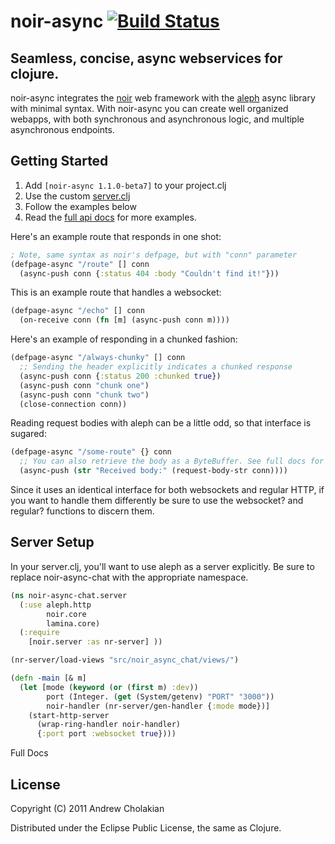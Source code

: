 # noir-async [![Build Status](https://secure.travis-ci.org/andrewvc/noir-async.png?branch=master)](http://travis-ci.org/andrewvc/noir-async)

## Seamless, concise, async webservices for clojure.

noir-async integrates the [noir](https://github.com/ibdknox/noir) web framework with the [aleph](https://github.com/ztellman/aleph) async library with minimal syntax. With noir-async you can create well organized webapps, with both synchronous and asynchronous logic, and multiple asynchronous endpoints.

##  Getting Started

1. Add `[noir-async 1.1.0-beta7]` to your project.clj
1. Use the custom [server.clj](#server-setup)
1. Follow the examples below
1. Read the [full api docs](http://andrewvc.github.com/noir-async/autodoc/) for more examples.

Here's an example route that responds in one shot:

```clojure
; Note, same syntax as noir's defpage, but with "conn" parameter
(defpage-async "/route" [] conn
  (async-push conn {:status 404 :body "Couldn't find it!"}))
```

This is an example route that handles a websocket:

```clojure
(defpage-async "/echo" [] conn
  (on-receive conn (fn [m] (async-push conn m))))
```

Here's an example of responding in a chunked fashion:

```clojure
(defpage-async "/always-chunky" [] conn
  ;; Sending the header explicitly indicates a chunked response
  (async-push conn {:status 200 :chunked true})
  (async-push conn "chunk one")
  (async-push conn "chunk two")
  (close-connection conn))
```

Reading request bodies with aleph can be a little odd, so that interface is sugared:

```clojure
(defpage-async "/some-route" {} conn
  ;; You can also retrieve the body as a ByteBuffer. See full docs for details
  (async-push (str "Received body:" (request-body-str conn))))
```

Since it uses an identical interface for both websockets
and regular HTTP, if you want to handle them differently be
sure to use the websocket? and regular? functions to discern them.

## Server Setup

In your server.clj, you'll want to use aleph as a server explicitly.
Be sure to replace noir-async-chat with the appropriate namespace.

```clojure
(ns noir-async-chat.server
  (:use aleph.http
        noir.core
        lamina.core)
  (:require
    [noir.server :as nr-server] ))

(nr-server/load-views "src/noir_async_chat/views/")

(defn -main [& m]
  (let [mode (keyword (or (first m) :dev))
        port (Integer. (get (System/getenv) "PORT" "3000"))
        noir-handler (nr-server/gen-handler {:mode mode})]
    (start-http-server
      (wrap-ring-handler noir-handler)
      {:port port :websocket true})))
```

Full Docs

## License

Copyright (C) 2011 Andrew Cholakian

Distributed under the Eclipse Public License, the same as Clojure.


